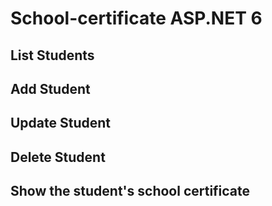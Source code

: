 # School-certificate ASP.NET 6

## List Students
## Add Student
## Update Student
## Delete Student
## Show the student's school certificate
